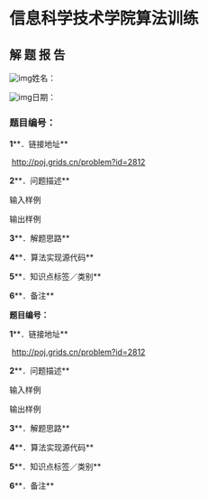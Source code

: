  

 

# **信息科学技术学院算法训练**

 

## **解 题 报 告**

 

 

 

 

 

 

 

 

 

 

 

![img](file:///C:\Users\ADMINI~1\AppData\Local\Temp\msohtmlclip1\01\clip_image001.gif)姓名：      

![img](file:///C:\Users\ADMINI~1\AppData\Local\Temp\msohtmlclip1\01\clip_image001.gif)日期：     

 


 

### **题目编号：**

**1****．链接地址**

​     http://poj.grids.cn/problem?id=2812 

**2****．问题描述**

 

 



输入样例

 

输出样例

 

 

**3****．解题思路**

 

 

**4****．算法实现源代码**

 

 

**5****．知识点标签／类别**

 

 

**6****．备注**

 

**题目编号：**

**1****．链接地址**

​     http://poj.grids.cn/problem?id=2812 

**2****．问题描述**

 

 



输入样例

 

输出样例

 

 

**3****．解题思路**

 

 

**4****．算法实现源代码**

 

 

**5****．知识点标签／类别**

 

 

**6****．备注**

 

 